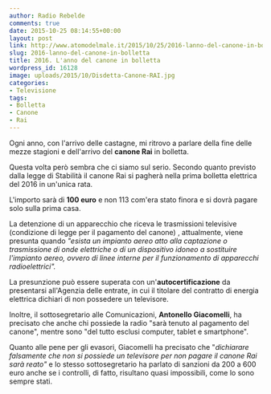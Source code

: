 ```yaml
---
author: Radio Rebelde
comments: true
date: 2015-10-25 08:14:55+00:00
layout: post
link: http://www.atomodelmale.it/2015/10/25/2016-lanno-del-canone-in-bolletta/
slug: 2016-lanno-del-canone-in-bolletta
title: 2016. L'anno del canone in bolletta
wordpress_id: 16128
image: uploads/2015/10/Disdetta-Canone-RAI.jpg
categories:
- Televisione
tags:
- Bolletta
- Canone
- Rai
---
```


Ogni anno, con l'arrivo delle castagne, mi ritrovo a parlare della fine delle mezze stagioni e dell'arrivo del **canone Rai** in bolletta.

Questa volta però sembra che ci siamo sul serio. Secondo quanto previsto dalla legge di Stabilità il canone Rai si pagherà nella prima bolletta elettrica del 2016 in un'unica rata.

L'importo sarà di **100 euro** e non 113 com'era stato finora e si dovrà pagare solo sulla prima casa.

La detenzione di un apparecchio che riceva le trasmissioni televisive (condizione di legge per il pagamento del canone) , attualmente, viene presunta quando _"esista un impianto aereo atto alla captazione o trasmissione di onde elettriche o di un dispositivo idoneo a sostituire l'impianto aereo, ovvero di linee interne per il funzionamento di apparecchi radioelettrici"._

La presunzione può essere superata con un'**autocertificazione** da presentarsi all'Agenzia delle entrate, in cui il titolare del contratto di energia elettrica dichiari di non possedere un televisore.

Inoltre, il sottosegretario alle Comunicazioni, **Antonello Giacomelli**, ha precisato che anche chi possiede la radio "sarà tenuto al pagamento del canone", mentre sono "del tutto esclusi computer, tablet e smartphone".

Quanto alle pene per gli evasori, Giacomelli ha precisato che "_dichiarare falsamente che non si possiede un televisore per non pagare il canone Rai sarà reato"_ e lo stesso sottosegretario ha parlato di sanzioni da 200 a 600 euro anche se i controlli, di fatto, risultano quasi impossibili, come lo sono sempre stati.
